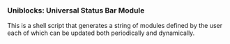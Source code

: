 ### Uniblocks: Universal Status Bar Module

This is a shell script that generates a string of modules defined by the user each of which can be updated both periodically and dynamically.

